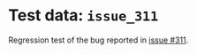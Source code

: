 # Test data: `issue_311`
Regression test of the bug reported in [issue #311].

[issue #311]: https://github.com/tirr-c/jxl-oxide/issues/311
